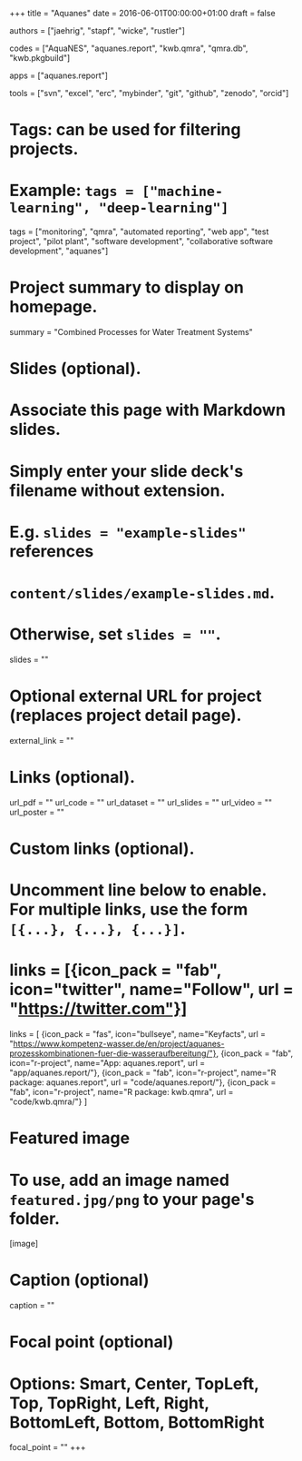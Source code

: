 +++
title = "Aquanes"
date = 2016-06-01T00:00:00+01:00
draft = false

authors = ["jaehrig", "stapf", "wicke", "rustler"]

codes = ["AquaNES", "aquanes.report", "kwb.qmra", "qmra.db", "kwb.pkgbuild"] 

apps = ["aquanes.report"]

tools = ["svn", "excel", "erc", "mybinder", "git", "github", "zenodo", "orcid"]

# Tags: can be used for filtering projects.
# Example: `tags = ["machine-learning", "deep-learning"]`
tags = ["monitoring", "qmra", "automated reporting", "web app", "test project", "pilot plant", "software development", "collaborative software development", "aquanes"]

# Project summary to display on homepage.
summary = "Combined Processes for Water Treatment Systems"

# Slides (optional).
#   Associate this page with Markdown slides.
#   Simply enter your slide deck's filename without extension.
#   E.g. `slides = "example-slides"` references 
#   `content/slides/example-slides.md`.
#   Otherwise, set `slides = ""`.
slides = ""

# Optional external URL for project (replaces project detail page).
external_link = ""

# Links (optional).
url_pdf = ""
url_code = ""
url_dataset = ""
url_slides = ""
url_video = ""
url_poster = ""

# Custom links (optional).
#   Uncomment line below to enable. For multiple links, use the form `[{...}, {...}, {...}]`.
# links = [{icon_pack = "fab", icon="twitter", name="Follow", url = "https://twitter.com"}]
links = [
{icon_pack = "fas", icon="bullseye", name="Keyfacts", url = "https://www.kompetenz-wasser.de/en/project/aquanes-prozesskombinationen-fuer-die-wasseraufbereitung/"}, 
{icon_pack = "fab", icon="r-project", name="App: aquanes.report", url = "app/aquanes.report/"}, 
{icon_pack = "fab", icon="r-project", name="R package: aquanes.report", url = "code/aquanes.report/"}, 
{icon_pack = "fab", icon="r-project", name="R package: kwb.qmra", url = "code/kwb.qmra/"}
]

# Featured image
# To use, add an image named `featured.jpg/png` to your page's folder. 
[image]
  # Caption (optional)
  caption = ""

  # Focal point (optional)
  # Options: Smart, Center, TopLeft, Top, TopRight, Left, Right, BottomLeft, Bottom, BottomRight
  focal_point = ""
+++
